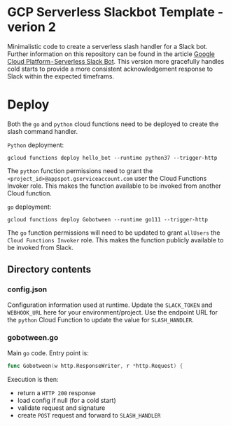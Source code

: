 # GCP Serverless Slackbot Template - verion 2
Minimalistic code to create a serverless slash handler for a Slack bot. Further information on this repository can be found in the article [Google Cloud Platform - Serverless Slack Bot](https://medium.com/tbc). This version more gracefully handles cold starts to provide a more consistent acknowledgement response to Slack within the expected timeframs.

# Deploy
Both the `go` and `python` cloud functions need to be deployed to create the slash command handler.

`Python` deployment:

`gcloud functions deploy hello_bot --runtime python37 --trigger-http`

The `python` function permissions need to grant the `<project_id>@appspot.gserviceaccount.com` user the Cloud Functions Invoker role. This makes the function available to be invoked from another Cloud function.

`go` deployment:

`gcloud functions deploy Gobotween --runtime go111 --trigger-http`

The `go` function permissions will need to be updated to grant `allUsers` the `Cloud Functions Invoker` role. This makes the function publicly available to be invoked from Slack.

## Directory contents

### config.json
Configuration information used at runtime. Update the `SLACK_TOKEN` and `WEBHOOK_URL` here for your environment/project. Use the endpoint URL for the `python` Cloud Function to update the value for `SLASH_HANDLER`.

### gobotween.go
Main `go` code. Entry point is:

```go
func Gobotween(w http.ResponseWriter, r *http.Request) {
```

Execution is then:
 - return a `HTTP 200` response
 - load config if null (for a cold start)
 - validate request and signature
 - create `POST` request and forward to `SLASH_HANDLER`

